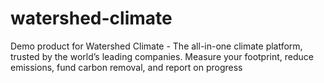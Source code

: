 # watershed-climate
Demo product for Watershed Climate - The all-in-one climate platform, trusted by the world’s leading companies. Measure your footprint, reduce emissions, fund carbon removal, and report on progress
